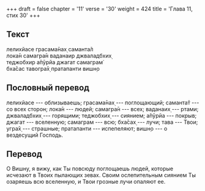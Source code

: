 +++
draft = false
chapter = '11'
verse = '30'
weight = 424
title = 'Глава 11, стих 30'
+++
## Текст

лелихйасе грасама̄нах̣ саманта̄л  
лока̄н самагра̄н ваданаир джваладбхих̣  
теджобхир а̄пӯрйа джагат самаграм̇  
бха̄сас тавогра̄х̣ пратапанти вишн̣о

## Пословный перевод

лелихйасе --- облизываешь; грасама̄нах̣ --- поглощающий; саманта̄т --- со
всех сторон; лока̄н --- людей; самагра̄н --- всех; ваданаих̣ --- ртами;
джваладбхих̣ --- горящими; теджобхих̣ --- сиянием; а̄пӯрйа --- покрыв;
джагат --- вселенную; самаграм --- всю; бха̄сах̣ --- лучи; тава --- Твои;
угра̄х̣ --- страшные; пратапанти --- испепеляют; вишн̣о --- о вездесущий
Господь.

## Перевод

О Вишну, я вижу, как Ты повсюду поглощаешь людей, которые исчезают в
Твоих пылающих зевах. Своим ослепительным сиянием Ты озаряешь всю
вселенную, и Твои грозные лучи опаляют ее.
